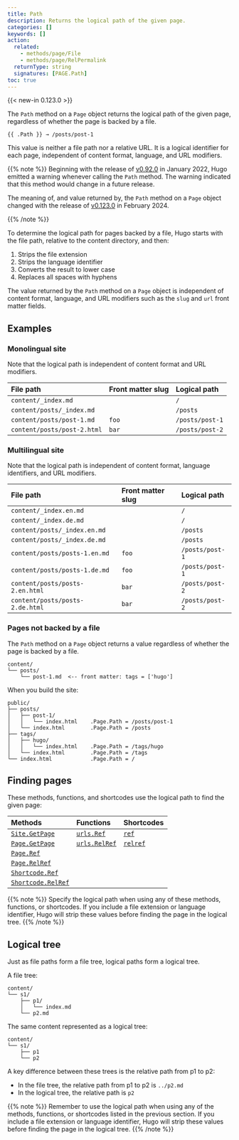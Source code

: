 ```yaml
---
title: Path
description: Returns the logical path of the given page.
categories: []
keywords: []
action:
  related:
    - methods/page/File
    - methods/page/RelPermalink
  returnType: string
  signatures: [PAGE.Path]
toc: true
---
```


{{< new-in 0.123.0 >}}

The `Path` method on a `Page` object returns the logical path of the given page, regardless of whether the page is backed by a file.

[logical path]: /getting-started/glossary#logical-path

```go-html-template
{{ .Path }} → /posts/post-1
```

This value is neither a file path nor a relative URL. It is a logical identifier for each page, independent of content format, language, and URL modifiers.

{{% note %}}
Beginning with the release of [v0.92.0] in January 2022, Hugo emitted a warning whenever calling the `Path` method. The warning indicated that this method would change in a future release.

The meaning of, and value returned by, the `Path` method on a `Page` object changed with the release of [v0.123.0] in February 2024.

[v0.92.0]: https://github.com/gohugoio/hugo/releases/tag/v0.92.0
[v0.123.0]: https://github.com/gohugoio/hugo/releases/tag/v0.123.0
{{% /note %}}

To determine the logical path for pages backed by a file, Hugo starts with the file path, relative to the content directory, and then:

1. Strips the file extension
2. Strips the language identifier
3. Converts the result to lower case
4. Replaces all spaces with hyphens

The value returned by the `Path` method on a `Page` object is independent of content format, language, and URL modifiers such as the `slug` and `url` front matter fields.

## Examples

### Monolingual site

Note that the logical path is independent of content format and URL modifiers.

File path|Front matter slug|Logical path
:--|:--|:--
`content/_index.md`||`/`
`content/posts/_index.md`||`/posts`
`content/posts/post-1.md`|`foo`|`/posts/post-1`
`content/posts/post-2.html`|`bar`|`/posts/post-2`

### Multilingual site

Note that the logical path is independent of content format, language identifiers, and URL modifiers.

File path|Front matter slug|Logical path
:--|:--|:--
`content/_index.en.md`||`/`
`content/_index.de.md`||`/`
`content/posts/_index.en.md`||`/posts`
`content/posts/_index.de.md`||`/posts`
`content/posts/posts-1.en.md`|`foo`|`/posts/post-1`
`content/posts/posts-1.de.md`|`foo`|`/posts/post-1`
`content/posts/posts-2.en.html`|`bar`|`/posts/post-2`
`content/posts/posts-2.de.html`|`bar`|`/posts/post-2`

### Pages not backed by a file

The `Path` method on a `Page` object returns a value regardless of whether the page is backed by a file.

```text
content/
└── posts/
    └── post-1.md  <-- front matter: tags = ['hugo']
```

When you build the site:

```text
public/
├── posts/
│   ├── post-1/
│   │   └── index.html    .Page.Path = /posts/post-1
│   └── index.html        .Page.Path = /posts
├── tags/
│   ├── hugo/
│   │   └── index.html    .Page.Path = /tags/hugo
│   └── index.html        .Page.Path = /tags
└── index.html            .Page.Path = /
```

## Finding pages

These methods, functions, and shortcodes use the logical path to find the given page:

Methods|Functions|Shortcodes
:--|:--|:--
[`Site.GetPage`]|[`urls.Ref`]|[`ref`]
[`Page.GetPage`]|[`urls.RelRef`]|[`relref`]
[`Page.Ref`]||
[`Page.RelRef`]||
[`Shortcode.Ref`]||
[`Shortcode.RelRef`]||

[`urls.Ref`]: functions/urls/ref/
[`urls.RelRef`]: /functions/urls/relref/
[`Page.GetPage`]: /methods/page/getpage/
[`Site.GetPage`]: /methods/site/getpage/
[`ref`]: /content-management/shortcodes/#ref
[`relref`]: /content-management/shortcodes/#relref
[`Page.Ref`]: /methods/page/ref/
[`Page.RelRef`]: /methods/page/relref/
[`Shortcode.Ref`]: /methods/shortcode/ref
[`Shortcode.RelRef`]: /methods/shortcode/relref

{{% note %}}
Specify the logical path when using any of these methods, functions, or shortcodes. If you include a file extension or language identifier, Hugo will strip these values before finding the page in the logical tree.
{{% /note %}}


## Logical tree

Just as file paths form a file tree, logical paths form a logical tree.

A file tree:

```text
content/
└── s1/
    ├── p1/
    │   └── index.md 
    └── p2.md
```

The same content represented as a logical tree:

```text
content/
└── s1/
    ├── p1
    └── p2 
```

A key difference between these trees is the relative path from p1 to p2:

- In the file tree, the relative path from p1 to p2 is `../p2.md`
- In the logical tree, the relative path is `p2`

{{% note %}}
Remember to use the logical path when using any of the methods, functions, or shortcodes listed in the previous section. If you include a file extension or language identifier, Hugo will strip these values before finding the page in the logical tree.
{{% /note %}}
